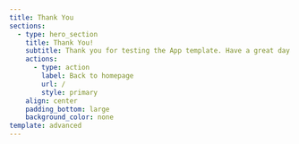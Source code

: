 ```yaml
---
title: Thank You
sections:
  - type: hero_section
    title: Thank You!
    subtitle: Thank you for testing the App template. Have a great day!
    actions:
      - type: action
        label: Back to homepage
        url: /
        style: primary
    align: center
    padding_bottom: large
    background_color: none
template: advanced
---
```

